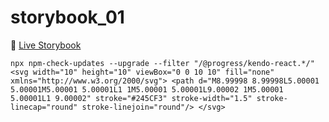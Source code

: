 # storybook_01

🚀 [Live Storybook](https://6346c29f12cb3212588eb719-kysdmcdpcq.chromatic.com/?path=/story/card01--regular)

`npx npm-check-updates --upgrade --filter "/@progress/kendo-react.*/"`
`<svg width="10" height="10" viewBox="0 0 10 10" fill="none" xmlns="http://www.w3.org/2000/svg">
<path d="M8.99998 8.99998L5.00001 5.00001M5.00001 5.00001L1 1M5.00001 5.00001L9.00002 1M5.00001 5.00001L1 9.00002" stroke="#245CF3" stroke-width="1.5" stroke-linecap="round" stroke-linejoin="round"/>
</svg>`

